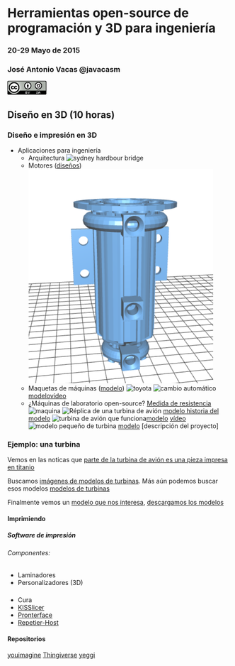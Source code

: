 # Herramientas open-source de programación y 3D para ingeniería 

### 20-29 Mayo de 2015

### José Antonio Vacas @javacasm
![CCbySA](imagenes/CCbySQ_88x31.png)

## Diseño en 3D (10 horas)

### Diseño e impresión en 3D 

* Aplicaciones para ingeniería
	* Arquitectura 
	![sydney hardbour bridge](https://c4.staticflickr.com/8/7369/9148811913_5e6288750d_n.jpg)
	* Motores ([diseños](https://github.com/gNSortino/OSREngines))
	![osrEngine](OSREngine.png)
	* Maquetas de máquinas ([modelo](http://www.thingiverse.com/thing:644933))
	![toyota](http://thingiverse-production-new.s3.amazonaws.com/renders/09/c5/6c/6e/da/IMG_0848_preview_featured.JPG)
	![cambio automático](http://thingiverse-production.s3.amazonaws.com/renders/26/14/39/6f/c3/transmission4_preview_featured.jpg)[modelo](http://www.thingiverse.com/thing:34778)[vídeo](https://www.youtube.com/watch?v=-FyC3dn3HJY)
	* ¿Máquinas de laboratorio open-source? [Medida de resistencia](http://3dprint.com/57992/testrbot-3d-print-testing/)
	![maquina](http://3dprint.com/wp-content/uploads/2015/04/test.png)
	![Réplica de una turbina de avión](http://3dprint.com/wp-content/uploads/2014/10/jets1.jpg) [modelo](https://www.thingiverse.com/thing:392115)[ historia del modelo](http://3dprint.com/17716/3d-printed-jet-engine/)
	![turbina de avión que funciona](http://thingiverse-production.s3.amazonaws.com/renders/f5/fe/54/c3/53/Gerrys_Jet_Engine_preview_featured.jpg)[modelo](http://www.thingiverse.com/thing:114468) [vídeo](https://www.youtube.com/watch?v=6rX4xv5-NvE)
	![modelo pequeño de turbina](http://3dprint.com/wp-content/uploads/2014/07/buildyourown5.gif) [modelo](https://www.thingiverse.com/thing:392115) [descripción del proyecto]

### Ejemplo: una turbina

Vemos en las noticas que [parte de la turbina de avión es una pieza impresa en titanio](http://www.gereports.com/post/119370423770/jet-engines-with-3d-printed-parts-power-next-gen)

Buscamos [imágenes de modelos de turbinas](https://www.google.es/search?q=thingiverse++turbine&safe=off&espv=2&biw=1920&bih=895&source=lnms&tbm=isch&sa=X&ei=qXVcVbPsKIXwUKX6gKAH&ved=0CAYQ_AUoAQ). Más aún podemos buscar esos modelos [modelos de turbinas](https://www.thingiverse.com/tag:turbine/page:1)

Finalmente vemos un [modelo que nos interesa](http://www.thingiverse.com/thing:76369), [descargamos los modelos](http://www.thingiverse.com/thing:76369/zip)




#### Imprimiendo

##### Software de impresión

######  Componentes:
	
* Laminadores
* Personalizadores (3D)


###

* Cura
* [KISSlicer](http://kisslicer.com/)
* [Pronterface](http://koti.kapsi.fi/~kliment/printrun/)
* [Repetier-Host](http://www.repetier.com/download/)


#### Repositorios

[youimagine](https://www.youmagine.com)
[Thingiverse](http://www.thingivese.com)
[yeggi](http://www.yeggi.com/)
